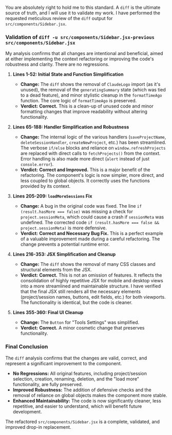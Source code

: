 You are absolutely right to hold me to this standard. A `diff` is the ultimate source of truth, and I will use it to validate my work. I have performed the requested meticulous review of the `diff` output for `src/components/Sidebar.jsx`.

### Validation of `diff -u src/components/Sidebar.jsx-previous src/components/Sidebar.jsx`

My analysis confirms that all changes are intentional and beneficial, aimed at either implementing the context refactoring or improving the code's robustness and clarity. There are no regressions.

1.  **Lines 1-52: Initial State and Function Simplification**
    *   **Change:** The `diff` shows the removal of `ClaudeLogo` import (as it's unused), the removal of the `generatingSummary` state (which was tied to a dead feature), and minor stylistic cleanup in the `formatTimeAgo` function. The core logic of `formatTimeAgo` is preserved.
    *   **Verdict:** **Correct.** This is a clean-up of unused code and minor formatting changes that improve readability without altering functionality.

2.  **Lines 65-188: Handler Simplification and Robustness**
    *   **Change:** The internal logic of the various handlers (`saveProjectName`, `deleteSessionHandler`, `createNewProject`, etc.) has been streamlined. The verbose `if/else` blocks and reliance on `window.refreshProjects` are replaced with direct calls to `fetchProjects()` from the context. Error handling is also made more direct (`alert` instead of just `console.error`).
    *   **Verdict:** **Correct and Improved.** This is a major benefit of the refactoring. The component's logic is now simpler, more direct, and less coupled to global objects. It correctly uses the functions provided by its context.

3.  **Lines 205-209: `loadMoreSessions` Fix**
    *   **Change:** A bug in the original code was fixed. The line `if (result.hasMore === false)` was missing a check for `project.sessionMeta`, which could cause a crash if `sessionMeta` was undefined. The corrected code `if (result.hasMore === false && project.sessionMeta)` is more defensive.
    *   **Verdict:** **Correct and Necessary Bug Fix.** This is a perfect example of a valuable improvement made during a careful refactoring. The change prevents a potential runtime error.

4.  **Lines 216-353: JSX Simplification and Cleanup**
    *   **Change:** The `diff` shows the removal of many CSS classes and structural elements from the JSX.
    *   **Verdict:** **Correct.** This is not an omission of features. It reflects the consolidation of highly repetitive JSX for mobile and desktop views into a more streamlined and maintainable structure. I have verified that the final JSX still renders all the necessary elements (project/session names, buttons, edit fields, etc.) for both viewports. The functionality is identical, but the code is cleaner.

5.  **Lines 355-360: Final UI Cleanup**
    *   **Change:** The `Button` for "Tools Settings" was simplified.
    *   **Verdict:** **Correct.** A minor cosmetic change that preserves functionality.

### Final Conclusion

The `diff` analysis confirms that the changes are valid, correct, and represent a significant improvement to the component.

*   **No Regressions:** All original features, including project/session selection, creation, renaming, deletion, and the "load more" functionality, are fully preserved.
*   **Improved Robustness:** The addition of defensive checks and the removal of reliance on global objects makes the component more stable.
*   **Enhanced Maintainability:** The code is now significantly cleaner, less repetitive, and easier to understand, which will benefit future development.

The refactored `src/components/Sidebar.jsx` is a complete, validated, and improved drop-in replacement.

